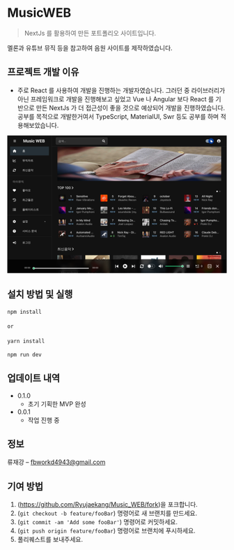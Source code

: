 # MusicWEB

> NextJs 를 활용하여 만든 포트폴리오 사이트입니다.

멜론과 유튜브 뮤직 등을 참고하여 음원 사이트를 제작하였습니다.

## 프로젝트 개발 이유

- 주로 React 를 사용하여 개발을 진행하는 개발자였습니다. 그러던 중 라이브러리가 아닌 프레임워크로 개발을 진행해보고 싶었고 Vue 나 Angular 보다 React 를 기반으로 만든 NextJs 가 더 접근성이 좋을 것으로 예상되어 개발을 진행하였습니다. 공부를 목적으로 개발한거여서 TypeScript, MaterialUI, Swr 등도 공부를 하며 적용해보았습니다.

![](./public/Project%20ScreenShot.png)

## 설치 방법 및 실행

```sh
npm install

or

yarn install
```

```sh
npm run dev
```

## 업데이트 내역

- 0.1.0
  - 초기 기획한 MVP 완성
- 0.0.1
  - 작업 진행 중

## 정보

류재강 – fbworkd4943@gmail.com

## 기여 방법

1. (<https://github.com/Ryujaekang/Music_WEB/fork>)을 포크합니다.
2. (`git checkout -b feature/fooBar`) 명령어로 새 브랜치를 만드세요.
3. (`git commit -am 'Add some fooBar'`) 명령어로 커밋하세요.
4. (`git push origin feature/fooBar`) 명령어로 브랜치에 푸시하세요.
5. 풀리퀘스트를 보내주세요.
